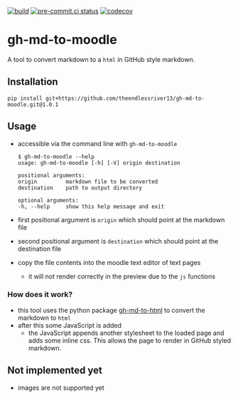 [![build](https://github.com/theendlessriver13/gh-md-to-moodle/workflows/build/badge.svg)](https://github.com/theendlessriver13/gh-md-to-moodle/actions?query=workflow%3Abuild)
[![pre-commit.ci status](https://results.pre-commit.ci/badge/github/theendlessriver13/gh-md-to-moodle/master.svg)](https://results.pre-commit.ci/latest/github/theendlessriver13/gh-md-to-moodle/master)
[![codecov](https://codecov.io/gh/theendlessriver13/gh-md-to-moodle/branch/master/graph/badge.svg)](https://codecov.io/gh/theendlessriver13/gh-md-to-moodle)
# gh-md-to-moodle

A tool to convert markdown to a `html` in GitHub style markdown.

## Installation

```console
pip install git+https://github.com/theendlessriver13/gh-md-to-moodle.git@1.0.1
```

## Usage

- accessible via the command line with `gh-md-to-moodle`

  ```console
  $ gh-md-to-moodle --help
  usage: gh-md-to-moodle [-h] [-V] origin destination

  positional arguments:
  origin         markdown file to be converted
  destination    path to output directory

  optional arguments:
  -h, --help     show this help message and exit
  ```

- first positional argument is `origin` which should point at the markdown file
- second positional argument is `destination` which should point at the destination file
- copy the file contents into the moodle text editor of text pages
  - it will not render correctly in the preview due to the `js` functions

### How does it work?

- this tool uses the python package [gh-md-to-html](https://pypi.org/project/gh-md-to-html/) to convert the markdown to `html`
- after this some JavaScript is added
  - the JavaScript appends another stylesheet to the loaded page and adds some inline css. This allows the page to render in GitHub styled markdown.

## Not implemented yet

- images are not supported yet
